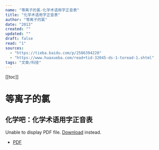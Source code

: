 ```yaml
---
name: "等离子的氯-化学术语用字正音表"
title: "化学术语用字正音表"
author: "等离子的氯"
date: "2013"
created: ""
updated: ""
draft: false
read: "1"
sources: 
  - "https://tieba.baidu.com/p/2586394220"
  - "https://www.huaxueba.com/read+tid-32045-ds-1-toread-1.shtml"
tags: "文章/科技"
---
```


[[toc]]

# 等离子的氯

## 化学吧：化学术语用字正音表

<object data="../resources/化学术语用字正音表.pdf" type="application/pdf" width="100%" height="500px">
  <p>Unable to display PDF file. 
    <a href="../resources/化学术语用字正音表.pdf">Download</a> 
    instead.
  </p>
</object>

* [PDF](../resources/化学术语用字正音表.pdf)
